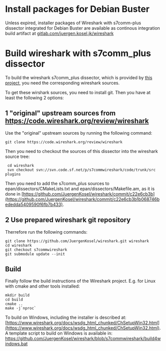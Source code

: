 # Install packages for Debian Buster

Unless expired, installer packages of Wireshark with s7comm-plus
dissector integrated for Debian Buster are available as
continous integration build artifact at [gitlab.com/juergen.kosel.jk/wireshark](https://gitlab.com/juergen.kosel.jk/wireshark/-/jobs/artifacts/s7commwireshark/download?job=build-debian-deb)

# Build wireshark with s7comm_plus dissector

To build the wireshark s7comm_plus dissector, which is provided by [this project](http://sourceforge.net/projects/s7commwireshark/), you need the corresponding wireshark sources.

To get these wirshark sources, you need to install git.
Then you have at least the following 2 options:

## 1 "original" upstream sources from https://code.wireshark.org/review/wireshark
Use the "original" upstream sources by running the following command:

    git clone https://code.wireshark.org/review/wireshark

Then you need to checkout the sources of this dissector into the wireshark source tree:

     cd wireshark
     svn checkout svn://svn.code.sf.net/p/s7commwireshark/code/trunk/src plugins

Then you need to add the s7comm_plus sources to epan/dissectors/CMakeLists.txt and epan/dissectors/Makefile.am, as it is done in [https://github.com/JuergenKosel/wireshark/commit/c22e6cb3b](https://github.com/JuergenKosel/wireshark/commit/c22e6cb3b1b068746bededda5409590f6fb7b433).

## 2 Use prepared wireshark git repository

Therrefore run the following commands:

    git clone https://github.com/JuergenKosel/wireshark.git wireshark
    cd wireshark
    git checkout s7commwireshark
    git submodule update --init

## Build

Finally follow the build instructions of the Wireshark project.
E.g. for Linux with cmake and other tools installed:

```shell
mkdir build
cd build
cmake ..
make -j`nproc`
```

To build on Windows, including the installer is described at:
[https://www.wireshark.org/docs/wsdg_html_chunked/ChSetupWin32.html](https://www.wireshark.org/docs/wsdg_html_chunked/ChSetupWin32.html).
A template script to build on Windows is available in:
https://github.com/JuergenKosel/wireshark/blob/s7commwireshark/build4windows.bat
